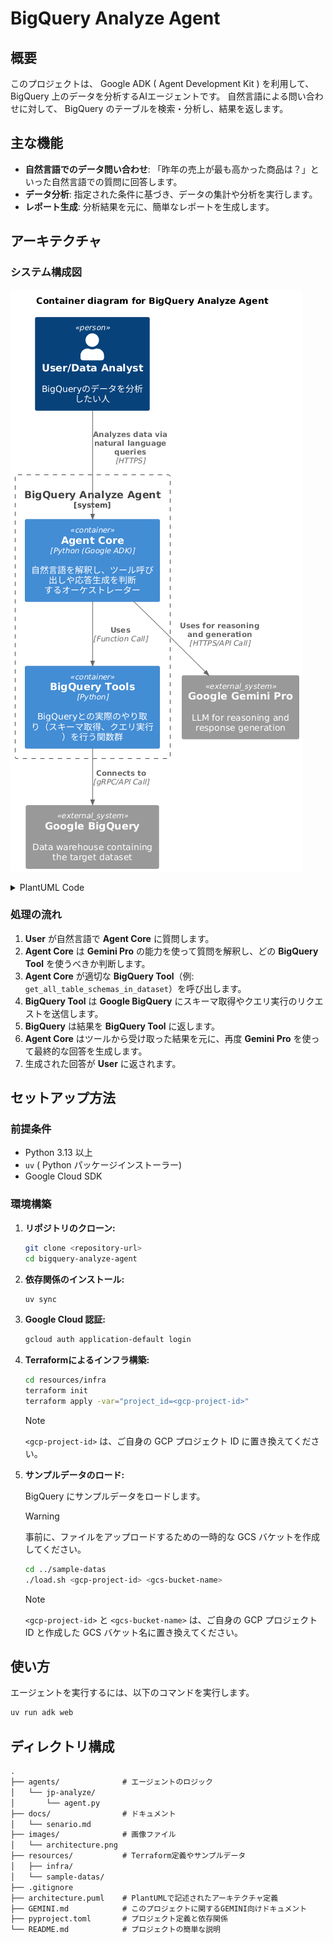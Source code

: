 # BigQuery Analyze Agent

## 概要

このプロジェクトは、 Google ADK ( Agent Development Kit ) を利用して、 BigQuery 上のデータを分析するAIエージェントです。
自然言語による問い合わせに対して、 BigQuery のテーブルを検索・分析し、結果を返します。

## 主な機能

- **自然言語でのデータ問い合わせ**: 「昨年の売上が最も高かった商品は？」といった自然言語での質問に回答します。
- **データ分析**: 指定された条件に基づき、データの集計や分析を実行します。
- **レポート生成**: 分析結果を元に、簡単なレポートを生成します。

## アーキテクチャ

### システム構成図

![image](./images/architecture.png)

<details>
<summary>PlantUML Code</summary>

```plantuml
@startuml C4_BigQuery_Agent_Architecture
!include https://raw.githubusercontent.com/plantuml-stdlib/C4-PlantUML/master/C4_Container.puml

title Container diagram for BigQuery Analyze Agent

Person(user, "User/Data Analyst", "BigQueryのデータを分析したい人")

System_Ext(gemini, "Google Gemini Pro", "LLM for reasoning and response generation")
System_Ext(bigquery, "Google BigQuery", "Data warehouse containing the target dataset")

System_Boundary(agent_system, "BigQuery Analyze Agent") {
    Container(agent_core, "Agent Core", "Python (Google ADK)", "自然言語を解釈し、ツール呼び出しや応答生成を判断するオーケストレーター")
    Container(bq_tools, "BigQuery Tools", "Python", "BigQueryとの実際のやり取り（スキーマ取得、クエリ実行）を行う関数群")
}

Rel(user, agent_core, "Analyzes data via natural language queries", "HTTPS")
Rel(agent_core, gemini, "Uses for reasoning and generation", "HTTPS/API Call")
Rel(agent_core, bq_tools, "Uses", "Function Call")
Rel(bq_tools, bigquery, "Connects to", "gRPC/API Call")

@enduml
```

</details>

### 処理の流れ

1. **User** が自然言語で **Agent Core** に質問します。
1. **Agent Core** は **Gemini Pro** の能力を使って質問を解釈し、どの **BigQuery Tool** を使うべきか判断します。
1. **Agent Core** が適切な **BigQuery Tool**（例: `get_all_table_schemas_in_dataset`）を呼び出します。
1. **BigQuery Tool** は **Google BigQuery** にスキーマ取得やクエリ実行のリクエストを送信します。
1. **BigQuery** は結果を **BigQuery Tool** に返します。
1. **Agent Core** はツールから受け取った結果を元に、再度 **Gemini Pro** を使って最終的な回答を生成します。
1. 生成された回答が **User** に返されます。

## セットアップ方法

### 前提条件

- Python 3.13 以上
- `uv` ( Python パッケージインストーラー)
- Google Cloud SDK

### 環境構築

1.  **リポジトリのクローン:**

    ```bash
    git clone <repository-url>
    cd bigquery-analyze-agent
    ```

1.  **依存関係のインストール:**

    ```bash
    uv sync
    ```

1.  **Google Cloud 認証:**

    ```bash
    gcloud auth application-default login
    ```

1.  **Terraformによるインフラ構築:**

    ```bash
    cd resources/infra
    terraform init
    terraform apply -var="project_id=<gcp-project-id>"
    ```

    > [!NOTE]
    > `<gcp-project-id>` は、ご自身の GCP プロジェクト ID に置き換えてください。

1.  **サンプルデータのロード:**

    BigQuery にサンプルデータをロードします。

    > [!WARNING]
    > 事前に、ファイルをアップロードするための一時的な GCS バケットを作成してください。

    ```bash
    cd ../sample-datas
    ./load.sh <gcp-project-id> <gcs-bucket-name>
    ```

    > [!NOTE]
    > `<gcp-project-id>` と `<gcs-bucket-name>` は、ご自身の GCP プロジェクト ID と作成した GCS バケット名に置き換えてください。

## 使い方

エージェントを実行するには、以下のコマンドを実行します。

```bash
uv run adk web
```

## ディレクトリ構成

```txt
.
├── agents/              # エージェントのロジック
│   └── jp-analyze/
│       └── agent.py
├── docs/                # ドキュメント
│   └── senario.md
├── images/              # 画像ファイル
│   └── architecture.png
├── resources/           # Terraform定義やサンプルデータ
│   ├── infra/
│   └── sample-datas/
├── .gitignore
├── architecture.puml    # PlantUMLで記述されたアーキテクチャ定義
├── GEMINI.md            # このプロジェクトに関するGEMINI向けドキュメント
├── pyproject.toml       # プロジェクト定義と依存関係
└── README.md            # プロジェクトの簡単な説明
```

